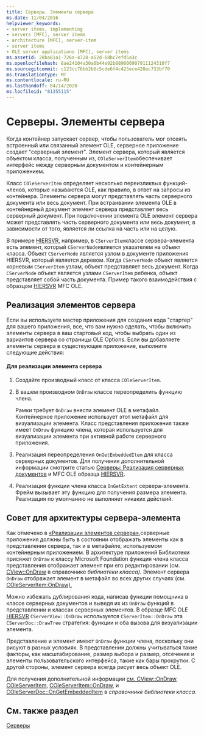 ```yaml
---
title: Серверы. Элементы сервера
ms.date: 11/04/2016
helpviewer_keywords:
- server items, implementing
- servers [MFC], server items
- architecture [MFC], server-item
- server items
- OLE server applications [MFC], server items
ms.assetid: 28ba81a1-726a-4728-a52d-68bc7efd5a3c
ms.openlocfilehash: 8ae24104a30a0b44e92b889006907911124310f7
ms.sourcegitcommit: c123cc76bb2b6c5cde6f4c425ece420ac733bf70
ms.translationtype: MT
ms.contentlocale: ru-RU
ms.lasthandoff: 04/14/2020
ms.locfileid: "81355115"
---
```

# <a name="servers-server-items"></a>Серверы. Элементы сервера

Когда контейнер запускает сервер, чтобы пользователь мог отсеять встроенный или связанный элемент OLE, серверное приложение создает "серверный элемент". Элемент сервера, который является объектом класса, полученным из, `COleServerItem`обеспечивает интерфейс между серверным документом и контейнерным приложением.

Класс `COleServerItem` определяет несколько переизликвых функций-членов, которые называются OLE, как правило, в ответ на запросы из контейнера. Элементы сервера могут представлять часть серверного документа или весь документ. При встраивании элемента OLE в контейнерный документ элемент сервера представляет весь серверный документ. При подключении элемента OLE элемент сервера может представлять часть серверного документа или весь документ, в зависимости от того, является ли ссылка на часть или на целую.

В примере [HIERSVR,](../overview/visual-cpp-samples.md) например, в `CServerItem`классе сервера-элемента есть элемент, который `CServerNode`является указателем на объект класса. Объект `CServerNode` является узлом в документе приложения HIERSVR, который является деревом. Когда `CServerNode` объект является корневым `CServerItem` узлам, объект представляет весь документ. Когда `CServerNode` объект является узлами `CServerItem` ребенка, объект представляет собой часть документа. Пример такого взаимодействия с образцом [HIERSVR](../overview/visual-cpp-samples.md) MFC OLE.

## <a name="implementing-server-items"></a><a name="_core_implementing_server_items"></a>Реализация элементов сервера

Если вы используете мастер приложения для создания кода "стартер" для вашего приложения, все, что вам нужно сделать, чтобы включить элементы сервера в ваш стартовый код, чтобы выбрать один из вариантов сервера со страницы OLE Options. Если вы добавляете элементы сервера в существующее приложение, выполните следующие действия:

#### <a name="to-implement-a-server-item"></a>Для реализации элемента сервера

1. Создайте производный класс от класса `COleServerItem`.

1. В вашем производном `OnDraw` классе переопределить функцию члена.

   Рамки требует `OnDraw` внести элемент OLE в метафайл. Контейнерное приложение использует этот метафайл для визуализации элемента. Класс представления приложения также имеет `OnDraw` функцию члена, которая используется для визуализации элемента при активной работе серверного приложения.

1. Реализация переопределения `OnGetEmbeddedItem` для класса серверных документов. Для получения дополнительной информации смотрите статью [Серверы: Реализация серверных документов](../mfc/servers-implementing-server-documents.md) и MFC OLE образца [HIERSVR](../overview/visual-cpp-samples.md).

1. Реализация функции члена класса `OnGetExtent` сервера-элемента. Фрейм вызывает эту функцию для получения размера элемента. Реализация по умолчанию не выполняет никаких действий.

## <a name="a-tip-for-server-item-architecture"></a><a name="_core_a_tip_for_server.2d.item_architecture"></a>Совет для архитектуры сервера-элемента

Как отмечено в [«Реализации элементов сервера»,](#_core_implementing_server_items)серверные приложения должны быть в состоянии отображать элементы как в представлении сервера, так и в метафайле, используемом контейнерным приложением. В архитектуре приложений Библиотеки присяжет `OnDraw` к классу Microsoft Foundation функция члена класса представления отображает элемент при его редактировании (см. [CView::OnDraw](../mfc/reference/cview-class.md#ondraw) в справочнике *библиотеки класса).* Элемент сервера `OnDraw` отображает элемент в метафайл во всех других случаях (см. [COleServerItem:OnDraw).](../mfc/reference/coleserveritem-class.md#ondraw)

Можно избежать дублирования кода, написав функции помощника в классе серверных документов и выведя их из `OnDraw` функций в представлении и классах серверных элементов. В образце MFC OLE [HIERSVR](../overview/visual-cpp-samples.md) `CServerView::OnDraw` используется `CServerItem::OnDraw` эта `CServerDoc::DrawTree` стратегия: функции и оба вызова для визуализации элемента.

Представление и элемент имеют `OnDraw` функции члена, поскольку они рисуют в разных условиях. В представлении должны учитываться такие факторы, как масштабирование, размер выбора и размер, отсечение и элементы пользовательского интерфейса, такие как бары прокрутки. С другой стороны, элемент сервера всегда рисует весь объект OLE.

Для получения дополнительной информации [см. CView::OnDraw](../mfc/reference/cview-class.md#ondraw), [COleServerItem](../mfc/reference/coleserveritem-class.md), [COleServerItem::OnDraw](../mfc/reference/coleserveritem-class.md#ondraw), и [COleServerDoc::OnGetEmbeddedItem](../mfc/reference/coleserverdoc-class.md#ongetembeddeditem) в *справочнике библиотеки класса*.

## <a name="see-also"></a>См. также раздел

[Серверы](../mfc/servers.md)
